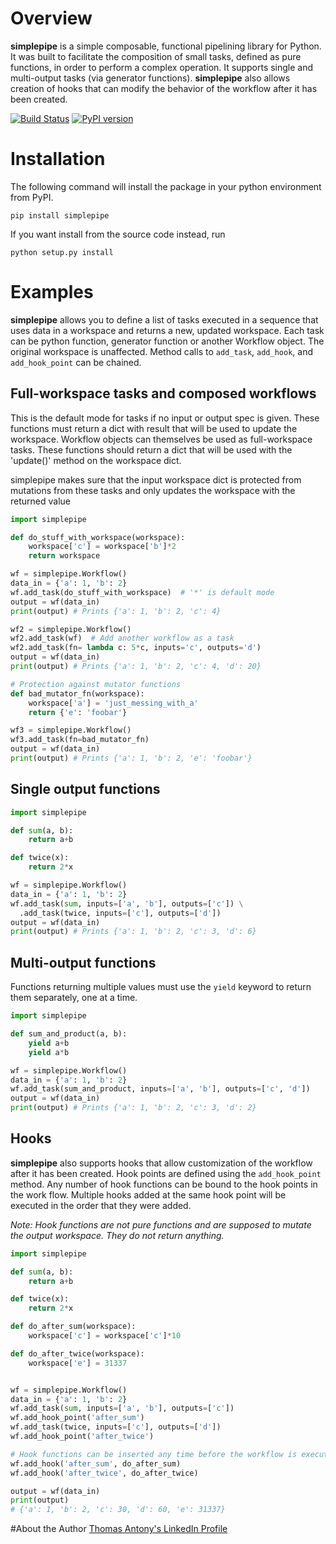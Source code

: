 # Overview

**simplepipe** is a simple composable, functional pipelining library for Python. It was built to facilitate the composition of small tasks, defined as pure functions, in order to perform a complex operation. It supports single and multi-output tasks (via generator functions). **simplepipe** also allows creation of hooks that can modify the behavior of the workflow after it has been created.

[![Build Status](https://travis-ci.org/thomasantony/simplepipe.svg?branch=master)](https://travis-ci.org/thomasantony/simplepipe)
[![PyPI version](https://badge.fury.io/py/simplepipe.svg)](https://badge.fury.io/py/simplepipe)
# Installation

The following command will install the package in your python environment from PyPI.

    pip install simplepipe

If you want install from the source code instead, run

    python setup.py install

# Examples
**simplepipe** allows you to define a list of tasks executed in a sequence that
uses data in a workspace and returns a new, updated workspace. Each task can be
python function, generator function or another Workflow object. The original workspace is unaffected. Method calls to `add_task`, `add_hook`, and `add_hook_point` can be chained.


## Full-workspace tasks and composed workflows

This is the default mode for tasks if no input or output spec is given.
These functions must return a dict with result that will be used to update the workspace.
Workflow objects can themselves be used as full-workspace tasks. These functions should return
a dict that will be used with the 'update()' method on the workspace dict.

simplepipe makes sure that the input workspace dict is protected from mutations
from these tasks and only updates the workspace with the returned value

```python
import simplepipe

def do_stuff_with_workspace(workspace):
    workspace['c'] = workspace['b']*2
    return workspace

wf = simplepipe.Workflow()
data_in = {'a': 1, 'b': 2}
wf.add_task(do_stuff_with_workspace)  # '*' is default mode
output = wf(data_in)
print(output) # Prints {'a': 1, 'b': 2, 'c': 4}

wf2 = simplepipe.Workflow()
wf2.add_task(wf)  # Add another workflow as a task
wf2.add_task(fn= lambda c: 5*c, inputs='c', outputs='d')
output = wf(data_in)
print(output) # Prints {'a': 1, 'b': 2, 'c': 4, 'd': 20}

# Protection against mutator functions
def bad_mutator_fn(workspace):
    workspace['a'] = 'just_messing_with_a'
    return {'e': 'foobar'}

wf3 = simplepipe.Workflow()
wf3.add_task(fn=bad_mutator_fn)
output = wf(data_in)
print(output) # Prints {'a': 1, 'b': 2, 'e': 'foobar'}
```

## Single output functions

```python
import simplepipe

def sum(a, b):
    return a+b

def twice(x):
    return 2*x

wf = simplepipe.Workflow()
data_in = {'a': 1, 'b': 2}
wf.add_task(sum, inputs=['a', 'b'], outputs=['c']) \
  .add_task(twice, inputs=['c'], outputs=['d'])
output = wf(data_in)
print(output) # Prints {'a': 1, 'b': 2, 'c': 3, 'd': 6}
```

## Multi-output functions

Functions returning multiple values must use the `yield` keyword to return them
separately, one at a time.

```python
import simplepipe

def sum_and_product(a, b):
    yield a+b
    yield a*b

wf = simplepipe.Workflow()
data_in = {'a': 1, 'b': 2}
wf.add_task(sum_and_product, inputs=['a', 'b'], outputs=['c', 'd'])
output = wf(data_in)
print(output) # Prints {'a': 1, 'b': 2, 'c': 3, 'd': 2}
```

## Hooks
**simplepipe** also supports hooks that allow customization of the workflow after it has been created. Hook points are defined using the `add_hook_point` method. Any number of hook functions can be bound to the hook points in the work flow. Multiple hooks added at the same hook point will be executed in the order that they were added.

*Note: Hook functions are not pure functions and are supposed to mutate the output workspace. They do not return anything.*

```python
import simplepipe

def sum(a, b):
    return a+b

def twice(x):
    return 2*x

def do_after_sum(workspace):
    workspace['c'] = workspace['c']*10

def do_after_twice(workspace):
    workspace['e'] = 31337


wf = simplepipe.Workflow()
data_in = {'a': 1, 'b': 2}
wf.add_task(sum, inputs=['a', 'b'], outputs=['c'])
wf.add_hook_point('after_sum')
wf.add_task(twice, inputs=['c'], outputs=['d'])
wf.add_hook_point('after_twice')

# Hook functions can be inserted any time before the workflow is executed
wf.add_hook('after_sum', do_after_sum)
wf.add_hook('after_twice', do_after_twice)

output = wf(data_in)
print(output)
# {'a': 1, 'b': 2, 'c': 30, 'd': 60, 'e': 31337}
```

#About the Author
[Thomas Antony's LinkedIn Profile](https://www.linkedin.com/in/thomasantony)
